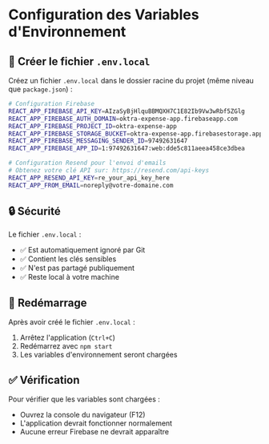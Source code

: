 # Configuration des Variables d'Environnement

## 📁 Créer le fichier `.env.local`

Créez un fichier `.env.local` dans le dossier racine du projet (même niveau que `package.json`) :

```bash
# Configuration Firebase
REACT_APP_FIREBASE_API_KEY=AIzaSyBjHlquBBMQXH7C1E82Ib9Vw3wRbf5ZGlg
REACT_APP_FIREBASE_AUTH_DOMAIN=oktra-expense-app.firebaseapp.com
REACT_APP_FIREBASE_PROJECT_ID=oktra-expense-app
REACT_APP_FIREBASE_STORAGE_BUCKET=oktra-expense-app.firebasestorage.app
REACT_APP_FIREBASE_MESSAGING_SENDER_ID=97492631647
REACT_APP_FIREBASE_APP_ID=1:97492631647:web:dde5c811aeea458ce3dbea

# Configuration Resend pour l'envoi d'emails
# Obtenez votre clé API sur: https://resend.com/api-keys
REACT_APP_RESEND_API_KEY=re_your_api_key_here
REACT_APP_FROM_EMAIL=noreply@votre-domaine.com
```

## 🔒 Sécurité

Le fichier `.env.local` :

- ✅ Est automatiquement ignoré par Git
- ✅ Contient les clés sensibles
- ✅ N'est pas partagé publiquement
- ✅ Reste local à votre machine

## 🚀 Redémarrage

Après avoir créé le fichier `.env.local` :

1. Arrêtez l'application (`Ctrl+C`)
2. Redémarrez avec `npm start`
3. Les variables d'environnement seront chargées

## ✅ Vérification

Pour vérifier que les variables sont chargées :

- Ouvrez la console du navigateur (F12)
- L'application devrait fonctionner normalement
- Aucune erreur Firebase ne devrait apparaître
